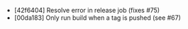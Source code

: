 * [42f6404] Resolve error in release job (fixes #75)
* [00da183] Only run build when a tag is pushed (see #67)
